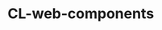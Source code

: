 

# CL-web-components

<link href="./pagefind/pagefind-ui.css" rel="stylesheet">
<script src="./pagefind/pagefind-ui.js" type="text/javascript"></script>
<div id="search"></div>
<script>
    const u = URL.parse(window.location.href);
    const basePath = u.pathname.replace(/search.html$/g, '');
    
    window.addEventListener('DOMContentLoaded', (event) => {
        new PagefindUI({ 
            element: "#search",
<<<<<<< HEAD
            basePath: "./",
=======
            baseUrl: basePath
>>>>>>> 415fa1fd2774830c9f3ade7bf6f65212fe938733
        });
    });
</script>
